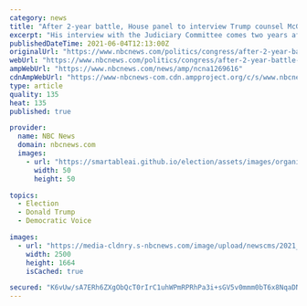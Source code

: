 ```yaml
---
category: news
title: "After 2-year battle, House panel to interview Trump counsel McGahn"
excerpt: "His interview with the Judiciary Committee comes two years after House Democrats originally sought his testimony as part of investigations into former President Donald Trump."
publishedDateTime: 2021-06-04T12:13:00Z
originalUrl: "https://www.nbcnews.com/politics/congress/after-2-year-battle-house-panel-interview-trump-counsel-mcgahn-n1269616"
webUrl: "https://www.nbcnews.com/politics/congress/after-2-year-battle-house-panel-interview-trump-counsel-mcgahn-n1269616"
ampWebUrl: "https://www.nbcnews.com/news/amp/ncna1269616"
cdnAmpWebUrl: "https://www-nbcnews-com.cdn.ampproject.org/c/s/www.nbcnews.com/news/amp/ncna1269616"
type: article
quality: 135
heat: 135
published: true

provider:
  name: NBC News
  domain: nbcnews.com
  images:
    - url: "https://smartableai.github.io/election/assets/images/organizations/nbcnews.com-50x50.jpg"
      width: 50
      height: 50

topics:
  - Election
  - Donald Trump
  - Democratic Voice

images:
  - url: "https://media-cldnry.s-nbcnews.com/image/upload/newscms/2021_22/3480277/210604-don_mcgahn-mc-1225.JPG"
    width: 2500
    height: 1664
    isCached: true

secured: "K6vUw/sA7ERh6ZXgObQcT0rIrC1uhWPmRPRhPa3i+sGV5v0mmm0bT6x8NqaDNIIT/BZH/EBn3Dnk/dOwzQ5sMrQvqdWFFu3B34NNksHcb/CpxpJAS+kHry7xUQ4Xa/zWUz1Vq6L7gAmQBRBcTSPR4/8c5OsfBx2RKzQW0pz+hYB3b2FIFpOzpA9g+2Aqb0a/rB8+OiU2trNSegfw+PYs1A4SV22lZvEvVWKIhqrBRtBWVINP8dV0EQWHkYPuy61u2dtvTk0maOmQnCFOBxaupUUBwuSTDD0xqNBDFaRbtZSNApscxFhp5DLK4pnUDyVtrVFUlQhxR7NKZjVKHDVfLPocguJpU7XSH1GzqzarQog=;V9PxtBFpbbF5VZNj/QdpSg=="
---
```


